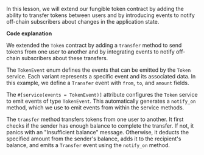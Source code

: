In this lesson, we will extend our fungible token contract by adding the ability to transfer tokens between users and by introducing events to notify off-chain subscribers about changes in the application state.

**Code explanation**

We extended the `Token` contract by adding a `transfer` method to send tokens from one user to another and by integrating events to notify off-chain subscribers about these transfers.

The `TokenEvent` enum defines the events that can be emitted by the `Token` service. Each variant represents a specific event and its associated data. In this example, we define a `Transfer` event with `from`, `to`, and `amount` fields.

The `#[service(events = TokenEvent)]` attribute configures the `Token` service to emit events of type `TokenEvent`. This automatically generates a `notify_on` method, which we use to emit events from within the service methods.

The `transfer` method transfers tokens from one user to another. It first checks if the sender has enough balance to complete the transfer. If not, it panics with an "Insufficient balance" message. Otherwise, it deducts the specified amount from the sender's balance, adds it to the recipient's balance, and emits a `Transfer` event using the `notify_on` method.